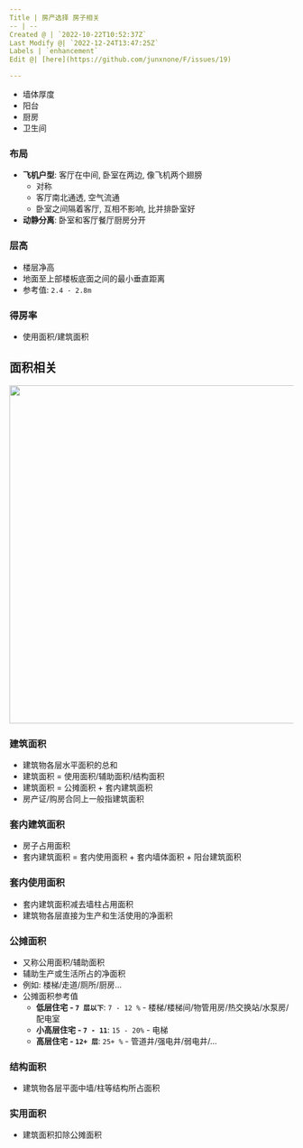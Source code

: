 ```yaml
---
Title | 房产选择 房子相关
-- | --
Created @ | `2022-10-22T10:52:37Z`
Last Modify @| `2022-12-24T13:47:25Z`
Labels | `enhancement`
Edit @| [here](https://github.com/junxnone/F/issues/19)

---
```

- 墙体厚度
- 阳台
- 厨房
- 卫生间

### 布局

- **飞机户型**:  客厅在中间, 卧室在两边, 像飞机两个翅膀
  - 对称
  - 客厅南北通透, 空气流通
  - 卧室之间隔着客厅, 互相不影响, 比并排卧室好
- **动静分离**: 卧室和客厅餐厅厨房分开


### 层高

- 楼层净高
- 地面至上部楼板底面之间的最小垂直距离
- 参考值: `2.4 - 2.8m`

### 得房率

- 使用面积/建筑面积

## 面积相关

<img width="600px" src="https://user-images.githubusercontent.com/2216970/197333057-8ed1888e-3a4d-4390-a04e-0559aec13be4.png">


### 建筑面积

- 建筑物各层水平面积的总和
- 建筑面积 = 使用面积/辅助面积/结构面积
- 建筑面积 = 公摊面积 + 套内建筑面积
- 房产证/购房合同上一般指建筑面积


### 套内建筑面积

- 房子占用面积
- 套内建筑面积 = 套内使用面积 + 套内墙体面积 + 阳台建筑面积


### 套内使用面积

- 套内建筑面积减去墙柱占用面积
- 建筑物各层直接为生产和生活使用的净面积


### 公摊面积

- 又称公用面积/辅助面积
- 辅助生产或生活所占的净面积
- 例如: 楼梯/走道/厕所/厨房...
- 公摊面积参考值
  - **低层住宅 - `7 层以下`**: `7 - 12 %` - 楼梯/楼梯间/物管用房/热交换站/水泵房/配电室
  - **小高层住宅 - `7 - 11`**: `15 - 20%` - 电梯
  - **高层住宅 - `12+ 层`**: `25+ %`  - 管道井/强电井/弱电井/...

### 结构面积

- 建筑物各层平面中墙/柱等结构所占面积



### 实用面积

- 建筑面积扣除公摊面积
